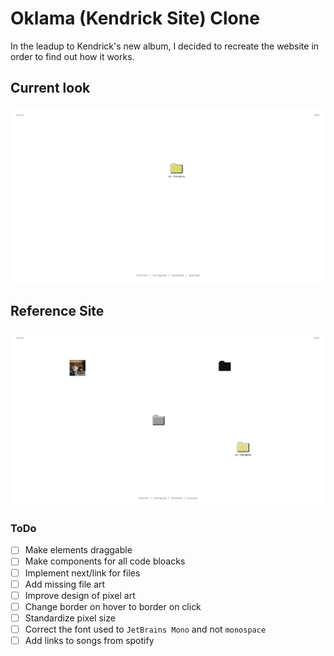 # Oklama (Kendrick Site) Clone

In the leadup to Kendrick's new album, I decided to recreate the website in order to find out how it works.

## Current look

![current version](public/myVersion.png "sample")

## Reference Site

![live version](public/OG.png "sample")

### ToDo

- [ ] Make elements draggable
- [ ] Make components for all code bloacks
- [ ] Implement next/link for files
- [ ] Add missing file art
- [ ] Improve design of pixel art
- [ ] Change border on hover to border on click
- [ ] Standardize pixel size
- [ ] Correct the font used to `JetBrains Mono` and not `monospace`
- [ ] Add links to songs from spotify
